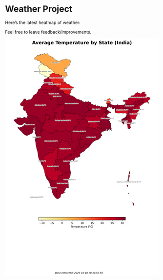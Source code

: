 # Weather Project

Here’s the latest heatmap of weather:

Feel free to leave feedback/improvements.

![India Heatmap](docs/assets/india_heatmap.png?v=F31F0A)
